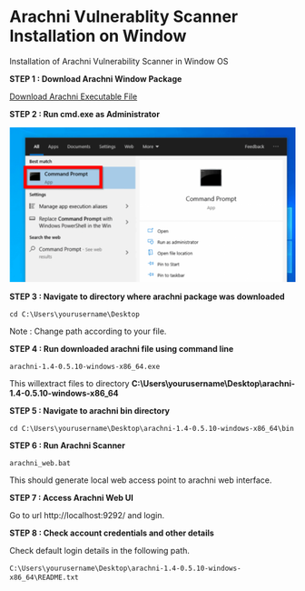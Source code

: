 # Arachni Vulnerablity Scanner Installation on Window
Installation of Arachni Vulnerability Scanner in Window OS

**STEP 1 : Download Arachni Window Package**

[Download Arachni Executable File](http://www.arachni-scanner.com/download/)

**STEP 2 : Run cmd.exe as Administrator**

![alter text](https://github.com/ye-hbone-myat/arachni/blob/f8a46d815e3e8aa81b3713f3a91d88f6ee3eedce/images/image-893-1024x554.png)

**STEP 3 : Navigate to directory where arachni package was downloaded**

```console
cd C:\Users\yourusername\Desktop
```
Note : Change path according to your file.

**STEP 4 : Run downloaded arachni file using command line**

```console
arachni-1.4-0.5.10-windows-x86_64.exe
```
This willextract files to directory **C:\Users\yourusername\Desktop\arachni-1.4-0.5.10-windows-x86_64**

**STEP 5 : Navigate to arachni bin directory**

```console
cd C:\Users\yourusername\Desktop\arachni-1.4-0.5.10-windows-x86_64\bin
```
**STEP 6 : Run Arachni Scanner**

```console
arachni_web.bat
```
This should generate local web access point to arachni web interface.

**STEP 7 : Access Arachni Web UI**

Go to url http://localhost:9292/ and login.

**STEP 8 : Check account credentials and other details**

Check default login details in the following path.

```console
C:\Users\yourusername\Desktop\arachni-1.4-0.5.10-windows-x86_64\README.txt
```
